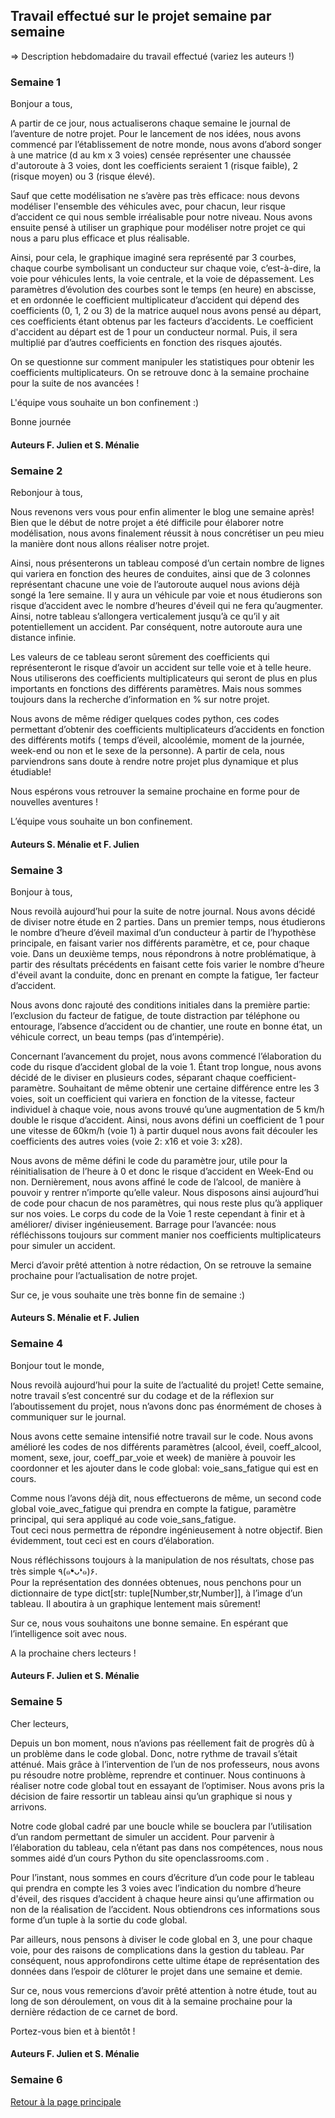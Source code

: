 ## Travail effectué sur le projet semaine par semaine

=> Description hebdomadaire du travail effectué (variez les auteurs !)

### Semaine 1

Bonjour a tous,

A partir de ce jour, nous actualiserons chaque semaine le journal de l’aventure de notre projet.
Pour le lancement de nos idées, nous avons commencé par l’établissement  de notre monde, nous avons d’abord  songer  à une matrice  (d au km x 3 voies) censée représenter une chaussée d'autoroute à 3 voies, dont les coefficients seraient 1 (risque faible), 2 (risque moyen) ou 3 (risque élevé). 

Sauf que cette modélisation ne s’avère pas très efficace: nous devons modéliser l'ensemble des véhicules avec, pour chacun, leur risque d’accident ce qui nous semble irréalisable pour notre niveau. Nous avons ensuite pensé à utiliser un graphique pour modéliser notre projet ce qui nous a paru plus efficace et plus réalisable.

Ainsi, pour cela, le graphique imaginé sera représenté par  3 courbes, chaque courbe symbolisant un conducteur sur chaque voie, c’est-à-dire, la voie pour véhicules lents, la voie centrale, et la voie de dépassement. Les paramètres d’évolution des courbes sont le temps (en heure) en abscisse, et en ordonnée  le coefficient multiplicateur d’accident qui dépend des coefficients (0, 1, 2 ou 3) de la matrice  auquel nous avons pensé au départ, ces coefficients étant obtenus par les facteurs d’accidents.
Le coefficient d'accident au départ est de 1 pour un conducteur normal. Puis, il sera multiplié par d’autres coefficients en fonction des risques ajoutés.

On se questionne sur comment manipuler les statistiques pour obtenir les coefficients multiplicateurs.
On se retrouve donc à la semaine prochaine pour la suite de nos avancées !

L'équipe vous souhaite un bon confinement :)

Bonne journée

#### Auteurs F. Julien et S. Ménalie

### Semaine 2

Rebonjour à tous, 

Nous revenons vers vous pour enfin alimenter le blog une semaine après!
Bien que le début de notre projet a été difficile pour élaborer notre modélisation, nous avons finalement réussit à nous concrétiser un peu mieu la manière dont nous allons réaliser notre projet.

Ainsi, nous présenterons un tableau composé d’un certain nombre de lignes qui variera en fonction des heures de conduites, ainsi que de 3 colonnes représentant chacune une voie de l’autoroute  auquel nous avions déjà songé la 1ere semaine.
Il y aura un véhicule par voie et nous étudierons son risque d’accident avec le nombre d’heures d'éveil qui ne fera qu’augmenter. 
Ainsi, notre tableau s’allongera verticalement jusqu’à ce qu’il y ait potentiellement un accident. 
Par conséquent, notre autoroute aura une distance infinie. 

Les valeurs de ce tableau seront sûrement  des coefficients qui représenteront le risque d’avoir un accident sur telle voie et à telle heure. Nous utiliserons des coefficients multiplicateurs qui seront de plus en plus importants en fonctions des différents paramètres. Mais nous sommes toujours dans la recherche d’information en % sur notre projet.

Nous avons de même rédiger quelques codes python, ces codes permettant d’obtenir des coefficients multiplicateurs d’accidents en fonction des différents motifs ( temps d’éveil, alcoolémie, moment de la journée, week-end ou non et le sexe de la personne). 
A partir de cela, nous parviendrons sans doute à rendre notre projet plus dynamique et plus étudiable!

Nous espérons vous retrouver la semaine prochaine en forme pour de nouvelles aventures !

L’équipe vous souhaite un bon confinement.

#### Auteurs S. Ménalie et F. Julien  

### Semaine 3

Bonjour à tous, 

Nous revoilà aujourd’hui pour la suite de notre journal.
Nous avons décidé de diviser notre étude en 2 parties.
Dans un premier temps, nous étudierons le nombre d’heure d’éveil maximal d’un conducteur à partir de l’hypothèse principale, en faisant varier nos différents paramètre, et ce, pour chaque voie. Dans un deuxième temps, nous répondrons à notre problématique, à partir des résultats précédents en faisant cette fois varier le nombre d’heure d'éveil avant la conduite, donc en prenant en compte la fatigue, 1er facteur d’accident.

Nous avons donc rajouté des conditions initiales dans la première partie: l’exclusion du facteur de fatigue, de toute distraction par téléphone ou entourage, l’absence d’accident ou de chantier, une route en bonne état, un véhicule correct, un beau temps (pas d’intempérie).

Concernant l’avancement du projet, nous avons commencé l’élaboration du code du risque d’accident global de la voie 1. Étant trop longue, nous avons décidé de le diviser en plusieurs codes, séparant chaque coefficient-paramètre.
Souhaitant de même obtenir une certaine différence entre les 3 voies, soit un coefficient qui variera en fonction de la vitesse, facteur individuel à chaque voie, nous avons trouvé qu’une augmentation de 5 km/h double le risque d’accident. Ainsi, nous avons défini un  coefficient de 1 pour une vitesse de 60km/h (voie 1) à partir duquel nous avons fait découler les coefficients des autres voies (voie 2: x16 et voie 3: x28).  

Nous avons de même défini le code du paramètre jour, utile pour la réinitialisation de l’heure à 0 et donc le risque d’accident en Week-End ou non. 
Dernièrement, nous avons affiné le code de l’alcool, de manière à pouvoir y rentrer n’importe qu’elle valeur. Nous disposons ainsi aujourd’hui de code pour chacun de nos paramètres, qui nous reste plus qu’à appliquer sur nos voies. 
Le corps du code de la Voie 1 reste cependant à finir et à améliorer/ diviser ingénieusement.
Barrage pour l’avancée: nous réfléchissons toujours sur comment manier nos coefficients multiplicateurs pour simuler un accident.

Merci d’avoir prêté attention à notre rédaction, 
On se retrouve la semaine prochaine pour l’actualisation de notre projet.

Sur ce, je vous souhaite une très bonne fin de semaine :) 

#### Auteurs S. Ménalie et F. Julien 


### Semaine 4

Bonjour tout le monde,

Nous revoilà aujourd’hui pour la suite de l’actualité du projet! 
Cette semaine, notre travail s’est concentré sur du codage et de la réflexion sur l’aboutissement du projet, nous n’avons donc pas énormément de choses à communiquer sur le journal.

Nous avons cette semaine intensifié notre travail sur le code. Nous avons amélioré les codes de nos différents paramètres (alcool, éveil, coeff_alcool, moment, sexe, jour, coeff_par_voie et week) de manière à pouvoir  les coordonner et les ajouter dans le code global: voie_sans_fatigue qui est en cours. 

Comme nous l’avons déjà dit, nous effectuerons de même, un second code global voie_avec_fatigue qui prendra en compte la fatigue, paramètre principal, qui sera appliqué au code voie_sans_fatigue.  
Tout ceci nous permettra de répondre ingénieusement à notre objectif.
Bien évidemment, tout ceci est en cours d’élaboration. 

Nous réfléchissons toujours à la manipulation de nos résultats, chose pas très simple ٩(๑❛ᴗ❛๑)۶.  
Pour la représentation des données obtenues, nous penchons pour un dictionnaire de type dict[str: tuple[Number,str,Number]], à l’image d’un tableau. Il aboutira à un graphique lentement mais sûrement!

Sur ce, nous vous souhaitons une bonne semaine.
En espérant que l’intelligence soit avec nous.

A la prochaine chers lecteurs !

#### Auteurs F. Julien et S. Ménalie


### Semaine 5
Cher lecteurs,

Depuis un bon moment, nous n’avions pas réellement fait de progrès dû à un problème dans le code global. Donc, notre rythme de travail s’était atténué. Mais grâce à l’intervention de l’un de nos professeurs, nous avons pu résoudre notre problème, reprendre et continuer.
Nous continuons à réaliser notre code global tout en essayant de l’optimiser.  Nous avons pris la décision de faire ressortir un tableau ainsi qu’un graphique si nous y arrivons.

Notre code global cadré par une boucle while se bouclera par l’utilisation d’un random permettant de simuler un accident.
Pour parvenir à l’élaboration du tableau, cela n’étant pas dans nos compétences, nous nous sommes aidé d’un cours Python du site openclassrooms.com .

Pour l’instant, nous sommes en cours d’écriture d’un code pour le tableau qui prendra en compte les 3 voies avec l’indication du nombre d’heure d'éveil, des risques d’accident à chaque heure ainsi qu’une affirmation ou non de la réalisation de l’accident. Nous obtiendrons ces informations sous forme d’un tuple à la sortie du code global.

Par ailleurs, nous pensons à diviser le code global en 3, une pour chaque voie, pour des raisons de complications dans la gestion du tableau.
Par conséquent, nous approfondirons cette ultime étape de représentation des données dans l’espoir de clôturer le projet dans une  semaine et demie.

Sur ce, nous vous remercions d’avoir prêté attention à notre étude, tout au long de son déroulement, on vous dit à la semaine prochaine pour la dernière rédaction de ce carnet de bord.

Portez-vous bien et à bientôt ! 

#### Auteurs F. Julien et S. Ménalie


### Semaine 6


<a href="index.html"> Retour à la page principale </a>
